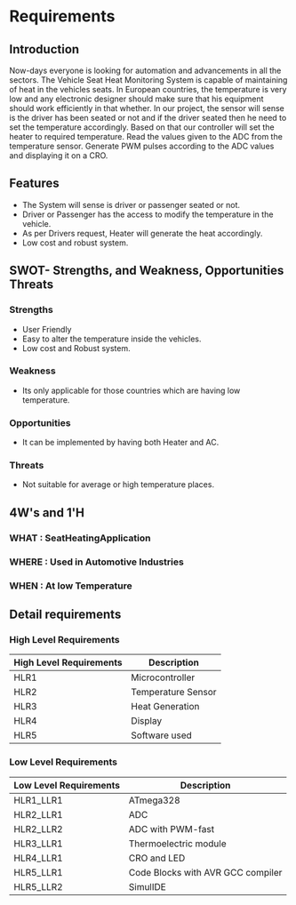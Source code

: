 # Requirements

## Introduction
Now-days everyone is looking for automation and advancements in all the sectors. The Vehicle Seat Heat Monitoring System is capable of maintaining of heat in the vehicles seats. In European countries, the temperature is very low and any electronic designer should make sure that his equipment should work efficiently in that whether. 
In our project, the sensor will sense is the driver has been seated or not and if the driver seated then he need to set the temperature accordingly. Based on that our controller will set the heater to required temperature. Read the values given to the ADC from the temperature sensor. Generate PWM pulses according to the ADC values and displaying it on a CRO.

## Features
  -   The System will sense is driver or passenger seated or not.
  -   Driver or Passenger has the access to modify the temperature in the vehicle.
  -   As per Drivers request, Heater will generate the heat accordingly.
  -   Low cost and robust system.

## SWOT- Strengths, and Weakness, Opportunities Threats
### Strengths
  -   User Friendly
  -   Easy to alter the temperature inside the vehicles.
  -   Low cost and Robust system.

### Weakness
  -   Its only applicable for those countries which are having low temperature.
### Opportunities
  -   It can be implemented by having both Heater and AC.
### Threats
  -   Not suitable for average or high temperature places.

## 4W's and 1'H
### **WHAT** : SeatHeatingApplication
### **WHERE** : Used in Automotive Industries
### **WHEN** : At low Temperature

## Detail requirements
### High Level Requirements
| High Level Requirements      | Description |
| ----------- | ----------- |
| HLR1      | Microcontroller   |
| HLR2   | Temperature Sensor|
| HLR3   | Heat Generation|
| HLR4   | Display|
| HLR5   | Software used|

### Low Level Requirements
| Low Level Requirements      | Description |
| ----------- | ----------- |
| HLR1_LLR1      | ATmega328     |
| HLR2_LLR1   |  ADC|
| HLR2_LLR2   | ADC with PWM-fast|
| HLR3_LLR1   | Thermoelectric module|
| HLR4_LLR1   |CRO and LED|
| HLR5_LLR1   | Code Blocks with AVR GCC compiler |
| HLR5_LLR2   | SimulIDE |